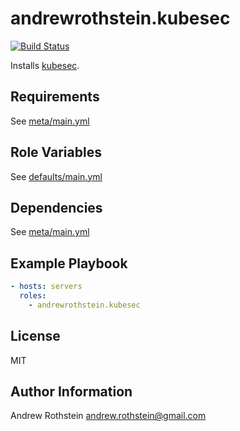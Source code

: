 andrewrothstein.kubesec
=========
[![Build Status](https://travis-ci.org/andrewrothstein/ansible-kubesec.svg?branch=master)](https://travis-ci.org/andrewrothstein/ansible-kubesec)

Installs [kubesec](https://kubesec.io/).

Requirements
------------

See [meta/main.yml](meta/main.yml)

Role Variables
--------------

See [defaults/main.yml](defaults/main.yml)

Dependencies
------------

See [meta/main.yml](meta/main.yml)

Example Playbook
----------------

```yml
- hosts: servers
  roles:
    - andrewrothstein.kubesec
```

License
-------

MIT

Author Information
------------------

Andrew Rothstein <andrew.rothstein@gmail.com>
